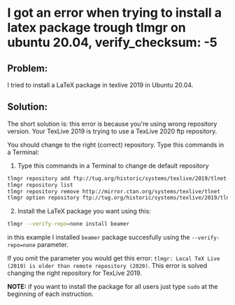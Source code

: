# I got an error when trying to install a latex package trough tlmgr on ubuntu 20.04, verify_checksum: -5

## Problem:
I tried to install a LaTeX package in texlive 2019 in Ubuntu 20.04.

## Solution:

The short solution is: this error is because you're using wrong repository version. Your TexLive 2019 is trying to use a TexLive 2020 ftp repository.

You should change to the right (correct) repository. Type this commands in a Terminal:

1. Type this commands in a Terminal to change de default repository
```bash
tlmgr repository add ftp://tug.org/historic/systems/texlive/2019/tlnet-final
tlmgr repository list
tlmgr repository remove http://mirror.ctan.org/systems/texlive/tlnet
tlmgr option repository ftp://tug.org/historic/systems/texlive/2019/tlnet-final 
```
2. Install the LaTeX package you want using this: 
```bash
tlmgr --verify-repo=none install beamer
```
in this example I installed ```beamer``` package succesfully using the ```--verify-repo=none``` parameter.

If you omit the parameter you would get this error: ```tlmgr: Local TeX Live (2019) is older than remote repository (2020)```. This error is solved changing the right repository for TexLive 2019. 

**NOTE:** if you want to install the package for all users just type ```sudo``` at the beginning of each instruction.
